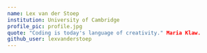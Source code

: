 ```yaml
---
name: Lex van der Stoep
institution: University of Cambridge
profile_pic: profile.jpg
quote: "Coding is today's language of creativity." Maria Klaw.
github_user: lexvanderstoep
---
```

